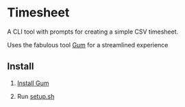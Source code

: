Timesheet
===

A CLI tool with prompts for creating a simple CSV timesheet.

Uses the fabulous tool [Gum](https://github.com/charmbracelet/gum)
for a streamlined experience

## Install

1. [Install Gum](https://github.com/charmbracelet/gum?tab=readme-ov-file#installation)

2. Run [setup.sh](setup.sh)

##
